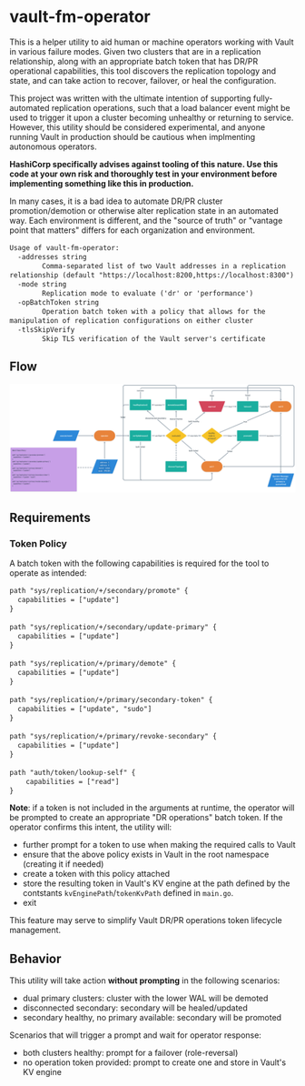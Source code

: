 # vault-fm-operator

This is a helper utility to aid human or machine operators working with Vault in
various failure modes. Given two clusters that are in a replication
relationship, along with an appropriate batch token that has DR/PR operational
capabilities, this tool discovers the replication topology and state, and can
take action to recover, failover, or heal the configuration.

This project was written with the ultimate intention of supporting
fully-automated replication operations, such that a load balancer event might
be used to trigger it upon a cluster becoming unhealthy or returning to service.
However, this utility should be considered experimental, and anyone running
Vault in production should be cautious when implmenting autonomous operators.

**HashiCorp specifically advises against tooling of this nature. Use this code
at your own risk and thoroughly test in your environment before implementing
something like this in production.**

In many cases, it is a bad idea to automate DR/PR cluster promotion/demotion or
otherwise alter replication state in an automated way. Each environment is
different, and the "source of truth" or "vantage point that matters" differs for
each organization and environment.

```shell
Usage of vault-fm-operator:
  -addresses string
        Comma-separated list of two Vault addresses in a replication relationship (default "https://localhost:8200,https://localhost:8300")
  -mode string
        Replication mode to evaluate ('dr' or 'performance')
  -opBatchToken string
        Operation batch token with a policy that allows for the manipulation of replication configurations on either cluster
  -tlsSkipVerify
        Skip TLS verification of the Vault server's certificate
```

## Flow
![flow-image](image.png)

## Requirements

### Token Policy
A batch token with the following capabilities is required for the tool to
operate as intended:
```hcl
path "sys/replication/+/secondary/promote" {
  capabilities = ["update"]
}

path "sys/replication/+/secondary/update-primary" {
  capabilities = ["update"]
}

path "sys/replication/+/primary/demote" {
  capabilities = ["update"]
}

path "sys/replication/+/primary/secondary-token" {
  capabilities = ["update", "sudo"]
}

path "sys/replication/+/primary/revoke-secondary" {
  capabilities = ["update"]
}

path "auth/token/lookup-self" {
	capabilities = ["read"]
}
```

**Note**: if a token is not included in the arguments at runtime, the operator
will be prompted to create an appropriate "DR operations" batch token. If the
operator confirms this intent, the utility will:
- further prompt for a token to use when making the required calls to Vault
- ensure that the above policy exists in Vault in the root namespace (creating
it if needed)
- create a token with this policy attached
- store the resulting token in Vault's KV engine at the path defined by the
contstants `kvEnginePath`/`tokenKvPath` defined in `main.go`.
- exit

This feature may serve to simplify Vault DR/PR operations token lifecycle
management.

## Behavior
This utility will take action **without prompting** in the following scenarios:
- dual primary clusters: cluster with the lower WAL will be demoted
- disconnected secondary: secondary will be healed/updated
- secondary healthy, no primary available: secondary will be promoted

Scenarios that will trigger a prompt and wait for operator response:
- both clusters healthy: prompt for a failover (role-reversal)
- no operation token provided: prompt to create one and store in Vault's KV
engine
